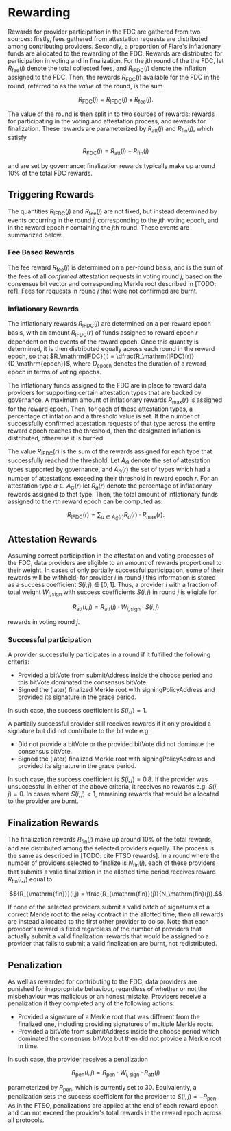 
# Rewarding

Rewards for provider participation in the FDC are gathered from two sources: firstly, fees gathered from attestation requests are distributed among contributing providers. Secondly, a proportion of Flare's inflationary funds are allocated to the rewarding of the FDC. Rewards are distributed for participation in voting and in finalization. For the $j$th round of the the FDC, let $R_\mathrm{fee}(j)$ denote the total collected fees, and $R_\mathrm{IFDC}(j)$ denote the inflation assigned to the FDC. Then, the rewards $R_\mathrm{FDC}(j)$ available for the FDC in the round, referred to as the *value* of the round, is the sum

$$R_\mathrm{FDC}(j) = R_\mathrm{IFDC}(j) + R_{\mathrm{fee}}(j).$$

The value of the round is then split in to two sources of rewards: rewards for participating in the voting and attestation process, and rewards for finalization. These rewards are parameterized by $R_\mathrm{att}(j)$ and $R_\mathrm{fin}(j)$, which satisfy

$$R_\mathrm{FDC}(j) = R_\mathrm{att}(j) + R_{\mathrm{fin}}(j)$$

and are set by governance; finalization rewards typically make up around 10% of the total FDC rewards.

## Triggering Rewards

The quantities $R_{\mathrm{IFDC}}(j)$ and $R_\mathrm{fee}(j)$ are not fixed, but instead determined by events occurring in the round $j$, corresponding to the $j$th voting epoch, and in the reward epoch $r$ containing the $j$th round. These events are summarized below.

### Fee Based Rewards
The fee reward $R_{\mathrm{fee}}(j)$ is determined on a per-round basis, and is the sum of the fees of all *confirmed* attestation requests in voting round $j$, based on the consensus bit vector and corresponding Merkle root described in [TODO: ref]. Fees for requests in round $j$ that were not confirmed are burnt.

### Inflationary Rewards

The inflationary rewards $R_\mathrm{IFDC}(j)$ are determined on a per-reward epoch basis, with an amount $R_\mathrm{IFDC}(r)$ of funds assigned to reward epoch $r$ dependent on the events of the reward epoch. Once this quantity is determined, it is then distributed equally across each round in the reward epoch, so that $R_\mathrm{IFDC}(j) = \dfrac{R_\mathrm{IFDC}(r)}{D_\mathrm{epoch}}$, where $D_\mathrm{epoch}$ denotes the duration of a reward epoch in terms of voting epochs.

The inflationary funds assigned to the FDC are in place to reward data providers for supporting certain attestation types that are backed by governance. A maximum amount of inflationary rewards $R_{\text{max}}(r)$ is assigned for the reward epoch. Then, for each of these attestation types, a percentage of inflation and a threshold value is set. If the number of successfully confirmed attestation requests of that type across the entire reward epoch reaches the threshold, then the designated inflation is distributed, otherwise it is burned. 

The value $R_\mathrm{IFDC}(r)$ is the sum of the rewards assigned for each type that successfully reached the threshold. Let $A_G$ denote the set of attestation types supported by governance, and $A_G(r)$ the set of types which had a number of attestations exceeding their threshold in reward epoch $r$. For an attestation type $a \in A_G(r)$ let $R_a(r)$ denote the percentage of inflationary rewards assigned to that type. Then, the total amount of inflationary funds assigned to the $r$th reward epoch can be computed as:

$$R_\mathrm{IFDC}(r) = \sum_{a \in A_G(r)} R_a(r) \cdot R_{\text{max}}(r).$$

## Attestation Rewards

Assuming correct participation in the attestation and voting processes of the FDC, data providers are eligible to an amount of rewards proportional to their weight. In cases of only partially successful participation, some of their rewards will be withheld; for provider $i$ in round $j$ this information is stored as a success coefficient $S(i,j) \in [0,1]$. Thus, a provider $i$ with a fraction of total weight $W_{i, \mathrm{sign}}$ with success coefficients $S(i,j)$ in round $j$ is eligible for

$$
R_\mathrm{att}(i,j) = R_\mathrm{att}(j) \cdot W_{i, \mathrm{sign}} \cdot S(i,j)
$$

rewards in voting round $j$.

### Successful participation

A provider successfully participates in a round if it fulfilled the following criteria:

- Provided a bitVote from submitAddress inside the choose period and this bitVote dominated the consensus bitVote.
- Signed the (later) finalized Merkle root with signingPolicyAddress and provided its signature in the grace period.

In such case, the success coefficient is $S(i,j) = 1$.

A partially successful provider still receives rewards if it only provided a signature but did not contribute to the bit vote e.g.

- Did not provide a bitVote or the provided bitVote did not dominate the consensus bitVote.
- Signed the (later) finalized Merkle root with signingPolicyAddress and provided its signature in the grace period.

In such case, the success coefficient is $S(i,j) = 0.8$. If the provider was unsuccessful in either of the above criteria, it receives no rewards e.g. $S(i,j) = 0$. In cases where $S(i,j) < 1$, remaining rewards that would be allocated to the provider are burnt. 

## Finalization Rewards
The finalization rewards $R_\mathrm{fin}(j)$ make up around 10% of the total rewards, and are distributed among the selected providers equally. The process is the same as described in [TODO: cite FTSO rewards]. In a round where the number of providers selected to finalize is $N_\mathrm{fin}(j)$, each of these providers that submits a valid finalization in the allotted time period receives reward ${R_{\mathrm{fin}}}(i,j)$ equal to:

$${R_{\mathrm{fin}}}(i,j) = \frac{R_{\mathrm{fin}}(j)}{N_\mathrm{fin}(j)}.$$

If none of the selected providers submit a valid batch of signatures of a correct Merkle root to the relay contract in the allotted time, then all rewards are instead allocated to the first other provider to do so. Note that each provider's reward is fixed regardless of the number of providers that actually submit a valid finalization: rewards that would be assigned to a provider that fails to submit a valid finalization are burnt, not redistributed.

## Penalization
As well as rewarded for contributing to the FDC, data providers are punished for inappropriate behaviour, regardless of whether or not the misbehaviour was malicious or an honest mistake. Providers receive a penalization if they completed any of the following actions:

- Provided a signature of a Merkle root that was different from the finalized one, including providing signatures of multiple Merkle roots.
- Provided a bitVote from submitAddress inside the choose period which dominated the consensus bitVote but then did not provide a Merkle root in time.

In such case, the provider receives a penalization

$${R_{\mathrm{pen}}}(i,j) = R_\mathrm{pen} \cdot W_{i,\text{sign}} \cdot R_{\mathrm{att}}(j)$$

parameterized by $R_\mathrm{pen}$, which is currently set to $30$. Equivalently, a penalization sets the success coefficient for the provider to $S(i,j) = -R_{\mathrm{pen}}$. As in the FTSO, penalizations are applied at the end of each reward epoch and can not exceed the provider's total rewards in the reward epoch across all protocols.